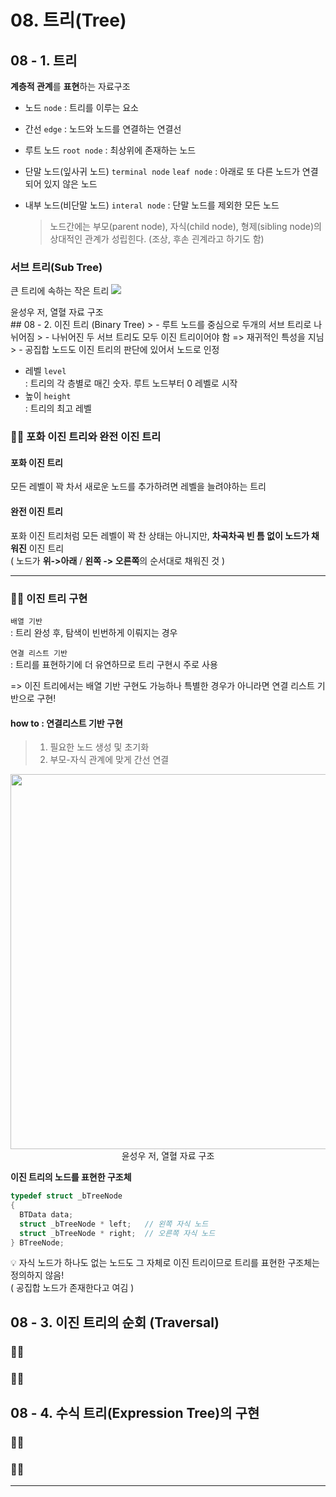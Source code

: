# 08. 트리(Tree)

## 08 - 1. 트리
**계층적 관계**를 **표현**하는 자료구조  


- 노드 `node`
  : 트리를 이루는 요소
- 간선 `edge`
  : 노드와 노드를 연결하는 연결선  
- 루트 노드 `root node`
  : 최상위에 존재하는 노드
- 단말 노드(잎사귀 노드) `terminal node` `leaf node`
  : 아래로 또 다른 노드가 연결되어 있지 않은 노드
- 내부 노드(비단말 노드) `interal node`
  : 단말 노드를 제외한 모든 노드  

  > 노드간에는 부모(parent node), 자식(child node), 형제(sibling node)의 상대적인 관계가 성립힌다. (조상, 후손 괸계라고 하기도 함)

### 서브 트리(Sub Tree)
큰 트리에 속하는 작은 트리
<img src="https://user-images.githubusercontent.com/31379392/144812911-35e2fd05-1649-4857-850b-d55de93fc2ca.jpg">
<div>   윤성우 저, 열혈 자료 구조</div>
## 08 - 2. 이진 트리 (Binary Tree)
> - 루트 노드를 중심으로 두개의 서브 트리로 나뉘어짐  
> - 나뉘어진 두 서브 트리도 모두 이진 트리이어야 함 => 재귀적인 특성을 지님  
> - 공집합 노드도 이진 트리의 판단에 있어서 노드로 인정  


- 레벨 `level`  
  : 트리의 각 층별로 매긴 숫자. 루트 노드부터 0 레벨로 시작
- 높이 `height`  
  : 트리의 최고 레벨

### 👩‍🏫 포화 이진 트리와 완전 이진 트리
#### 포화 이진 트리
모든 레벨이 꽉 차서 새로운 노드를 추가하려면 레벨을 늘려야하는 트리
#### 완전 이진 트리
포화 이진 트리처럼 모든 레벨이 꽉 찬 상태는 아니지만, **차곡차곡 빈 틈 없이 노드가 채워진** 이진 트리    
( 노드가 **위->아래** / **왼쪽 -> 오른쪽**의 순서대로 채워진 것 )  

---
### 👩‍🏫 이진 트리 구현
`배열 기반`  
    : 트리 완성 후, 탐색이 빈번하게 이뤄지는 경우  

`연결 리스트 기반`  
    : 트리를 표현하기에 더 유연하므로 트리 구현시 주로 사용

=> 이진 트리에서는 배열 기반 구현도 가능하나 특별한 경우가 아니라면 연결 리스트 기반으로 구현!  

#### how to : 연결리스트 기반 구현
>1. 필요한 노드 생성 및 초기화
>2. 부모-자식 관계에 맞게 간선 연결

<img src="https://user-images.githubusercontent.com/31379392/144811114-06d43356-3a17-4e89-bc7d-66c441955d89.jpg" width = "600">  
<div style = "text-align:center">윤성우 저, 열혈 자료 구조</div>  


**이진 트리의 노드를 표현한 구조체**
```c
typedef struct _bTreeNode
{
  BTData data;
  struct _bTreeNode * left;   // 왼쪽 자식 노드
  struct _bTreeNode * right;  // 오른쪽 자식 노드
} BTreeNode;
```
💡 자식 노드가 하나도 없는 노드도 그 자체로 이진 트리이므로 트리를 표현한 구조체는 정의하지 않음!  
( 공집합 노드가 존재한다고 여김 )  


## 08 - 3. 이진 트리의 순회 (Traversal)

### 👩‍🏫


### 👩‍🏫

## 08 - 4. 수식 트리(Expression Tree)의 구현

### 👩‍🏫


### 👩‍🏫
---
